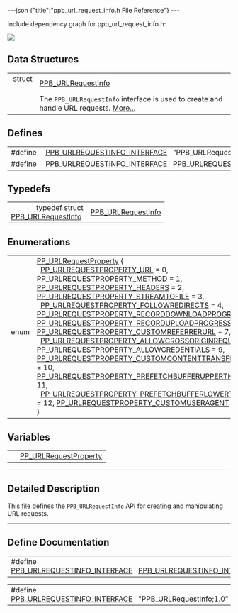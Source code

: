 ---json {"title":"ppb_url_request_info.h File Reference"} ---

Include dependency graph for ppb_url_request_info.h:

![](/docs/native-client/pepper_beta/c/ppb__url__request__info_8h__incl.png)

## Data Structures

<table><tbody><tr class="odd"><td style="text-align: right;">struct  </td><td><a href="/docs/native-client/pepper_beta/c/struct_p_p_b___u_r_l_request_info__1__0/" class="el">PPB_URLRequestInfo</a></td></tr><tr class="even"><td style="text-align: right;"> </td><td>The <code>PPB_URLRequestInfo</code> interface is used to create and handle URL requests. <a href="/docs/native-client/pepper_beta/c/struct_p_p_b___u_r_l_request_info__1__0#details">More...</a><br />
</td></tr></tbody></table>

## Defines

<table><tbody><tr class="odd"><td style="text-align: right;">#define </td><td><a href="/docs/native-client/pepper_beta/c/ppb__url__request__info_8h#a1624264dba578e2c15b257f7680a43de" class="el">PPB_URLREQUESTINFO_INTERFACE</a>   "PPB_URLRequestInfo;1.0"</td></tr><tr class="even"><td style="text-align: right;">#define </td><td><a href="/docs/native-client/pepper_beta/c/ppb__url__request__info_8h#a61dc8b05683833153b9368eabebc5441" class="el">PPB_URLREQUESTINFO_INTERFACE</a>   <a href="/docs/native-client/pepper_beta/c/ppb__url__request__info_8h#a1624264dba578e2c15b257f7680a43de" class="el">PPB_URLREQUESTINFO_INTERFACE</a></td></tr></tbody></table>

## Typedefs

<table><tbody><tr class="odd"><td style="text-align: right;">typedef struct<br />
<a href="/docs/native-client/pepper_beta/c/struct_p_p_b___u_r_l_request_info__1__0/" class="el">PPB_URLRequestInfo</a> </td><td><a href="/docs/native-client/pepper_beta/c/group___interfaces#gad60387934d9e235d3d145ee5a1fb4e74" class="el">PPB_URLRequestInfo</a></td></tr></tbody></table>

## Enumerations

<table><tbody><tr class="odd"><td style="text-align: right;">enum  </td><td><a href="/docs/native-client/pepper_beta/c/group___enums#ga41975630f0a4c49e47d4a21754f8402d" class="el">PP_URLRequestProperty</a> {<br />
  <a href="/docs/native-client/pepper_beta/c/group___enums#gga41975630f0a4c49e47d4a21754f8402da89e44812e771fed9df0ff8994690e44d" class="el">PP_URLREQUESTPROPERTY_URL</a> = 0, <a href="/docs/native-client/pepper_beta/c/group___enums#gga41975630f0a4c49e47d4a21754f8402da9cb5229069aac201622dbaa9cbca592c" class="el">PP_URLREQUESTPROPERTY_METHOD</a> = 1, <a href="/docs/native-client/pepper_beta/c/group___enums#gga41975630f0a4c49e47d4a21754f8402dac4b3809e34561a77c75b31eac1589e8d" class="el">PP_URLREQUESTPROPERTY_HEADERS</a> = 2, <a href="/docs/native-client/pepper_beta/c/group___enums#gga41975630f0a4c49e47d4a21754f8402dac43d267f888233c994bd1ca2b5b6b249" class="el">PP_URLREQUESTPROPERTY_STREAMTOFILE</a> = 3,<br />
  <a href="/docs/native-client/pepper_beta/c/group___enums#gga41975630f0a4c49e47d4a21754f8402da5f1270ecf041c6c0a6ef351eb0c12127" class="el">PP_URLREQUESTPROPERTY_FOLLOWREDIRECTS</a> = 4, <a href="/docs/native-client/pepper_beta/c/group___enums#gga41975630f0a4c49e47d4a21754f8402da6846ea1e9c4ef7e09ea0f330a90cb7a6" class="el">PP_URLREQUESTPROPERTY_RECORDDOWNLOADPROGRESS</a> = 5, <a href="/docs/native-client/pepper_beta/c/group___enums#gga41975630f0a4c49e47d4a21754f8402da9202c5a8c6afdc6fa9808ab21b95376c" class="el">PP_URLREQUESTPROPERTY_RECORDUPLOADPROGRESS</a> = 6, <a href="/docs/native-client/pepper_beta/c/group___enums#gga41975630f0a4c49e47d4a21754f8402da6130d3b9dc8ae434752612ef155e3a38" class="el">PP_URLREQUESTPROPERTY_CUSTOMREFERRERURL</a> = 7,<br />
  <a href="/docs/native-client/pepper_beta/c/group___enums#gga41975630f0a4c49e47d4a21754f8402da23f6523485b5bedf17882fb7a8796c03" class="el">PP_URLREQUESTPROPERTY_ALLOWCROSSORIGINREQUESTS</a> = 8, <a href="/docs/native-client/pepper_beta/c/group___enums#gga41975630f0a4c49e47d4a21754f8402da7da4140fde998f227f82d8064e9f5460" class="el">PP_URLREQUESTPROPERTY_ALLOWCREDENTIALS</a> = 9, <a href="/docs/native-client/pepper_beta/c/group___enums#gga41975630f0a4c49e47d4a21754f8402da094e978814d887d1888a2652aa91fc8b" class="el">PP_URLREQUESTPROPERTY_CUSTOMCONTENTTRANSFERENCODING</a> = 10, <a href="/docs/native-client/pepper_beta/c/group___enums#gga41975630f0a4c49e47d4a21754f8402da69ab9c81542c755313fc906d27396a9e" class="el">PP_URLREQUESTPROPERTY_PREFETCHBUFFERUPPERTHRESHOLD</a> = 11,<br />
  <a href="/docs/native-client/pepper_beta/c/group___enums#gga41975630f0a4c49e47d4a21754f8402da8529403a539c1f604f8b0507078d804d" class="el">PP_URLREQUESTPROPERTY_PREFETCHBUFFERLOWERTHRESHOLD</a> = 12, <a href="/docs/native-client/pepper_beta/c/group___enums#gga41975630f0a4c49e47d4a21754f8402dacf34504e827fdce2895f2b504cdd0653" class="el">PP_URLREQUESTPROPERTY_CUSTOMUSERAGENT</a> = 13<br />
}</td></tr></tbody></table>

## Variables

<table><tbody><tr class="odd"><td style="text-align: right;"> </td><td><a href="/docs/native-client/pepper_beta/c/group___enums#ga41975630f0a4c49e47d4a21754f8402d" class="el">PP_URLRequestProperty</a></td></tr></tbody></table>

---

<span id="details" class="anchor" style="margin: 0;"></span>

## Detailed Description

This file defines the `PPB_URLRequestInfo` API for creating and manipulating URL requests.

---

## Define Documentation

<span id="a61dc8b05683833153b9368eabebc5441" class="anchor" style="margin: 0;"></span>

<table><tbody><tr class="odd"><td>#define <a href="/docs/native-client/pepper_beta/c/ppb__url__request__info_8h#a61dc8b05683833153b9368eabebc5441" class="el">PPB_URLREQUESTINFO_INTERFACE</a>   <a href="/docs/native-client/pepper_beta/c/ppb__url__request__info_8h#a1624264dba578e2c15b257f7680a43de" class="el">PPB_URLREQUESTINFO_INTERFACE</a></td></tr></tbody></table>

<span id="a1624264dba578e2c15b257f7680a43de" class="anchor" style="margin: 0;"></span>

<table><tbody><tr class="odd"><td>#define <a href="/docs/native-client/pepper_beta/c/ppb__url__request__info_8h#a1624264dba578e2c15b257f7680a43de" class="el">PPB_URLREQUESTINFO_INTERFACE</a>   "PPB_URLRequestInfo;1.0"</td></tr></tbody></table>
